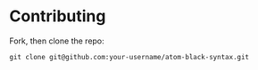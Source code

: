 # Contributing

Fork, then clone the repo:

    git clone git@github.com:your-username/atom-black-syntax.git
